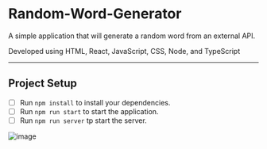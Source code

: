 # Random-Word-Generator
A simple application that will generate a random word from an external API.

Developed using HTML, React, JavaScript, CSS, Node, and TypeScript

-----
## Project Setup
- [ ] Run `npm install` to install your dependencies.
- [ ] Run `npm run start` to start the application.
- [ ] Run `npm run server` tp start the server.

![image](https://github.com/TylrPopcorn/Random-Word-Generator/assets/104395322/f34d0b39-ff74-4e57-bb59-c82d5b59434f)
